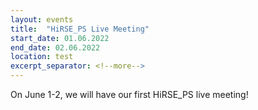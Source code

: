 ```yaml
---
layout: events
title:  "HiRSE_PS Live Meeting"
start_date: 01.06.2022
end_date: 02.06.2022
location: test
excerpt_separator: <!--more-->
---
```


On June 1-2, we will have our first HiRSE_PS live meeting! 

<!--more-->

